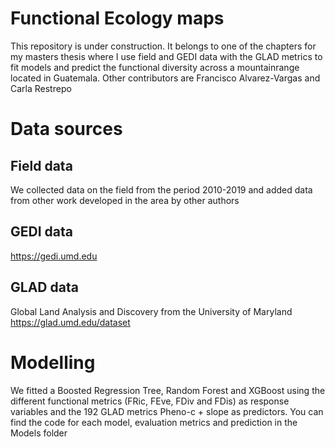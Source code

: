 # Functional Ecology maps
This repository is under construction. It belongs to one of the chapters for my masters thesis where I use field and GEDI data with the GLAD metrics to fit models and predict the functional diversity across a mountainrange located in Guatemala. Other contributors are Francisco Alvarez-Vargas and Carla Restrepo

# Data sources

## Field data
We collected data on the field from the period 2010-2019 and added data from other work developed in the area by other authors 

## GEDI data
https://gedi.umd.edu

## GLAD data
Global Land Analysis and Discovery from the University of Maryland https://glad.umd.edu/dataset

# Modelling
We fitted a Boosted Regression Tree, Random Forest and XGBoost using the different functional metrics (FRic, FEve, FDiv and FDis) as response variables and the 192 GLAD metrics Pheno-c + slope as predictors. You can find the code for each model, evaluation metrics and prediction in the Models folder

